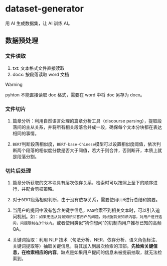 # dataset-generator

用 AI 生成数据集，让 AI 训练 AI。


## 数据预处理


### 文件读取

1. txt: 文本格式文件直接读取
2. docx: 按段落读取 word 文档

> [!warning]
> 
> pyhton 不能直接读取 doc 格式，需要在 word 中将 doc 另存为 docx。


### 文件切片

1. 篇章分析：利用自然语言处理的篇章分析工具（discourse parsing），提取段落间的主从关系，并将所有相关段落合并成一段，确保每个文本分块都在表达相同的事情。

2. `BERT`判断段落相似度，`BERT-base-Chinese`模型可以设置相似度阈值，依次判断两个段落的相似度分数是否大于阈值，若大于则合并，否则断开，本质上就是段落分割。


### 切片后处理

1. 篇章分析获取的文本块具有层次依存关系，检索时可以按照上至下的顺序进行，并配合剪枝策略。

2. 对于`BERT`段落相似判断，由于没有依存关系，需要使用`LLM`进行总结和摘要。

3. 当用户的提问中没有包含关键字信息，`RAG`检索不到相关文本时，可以引入追问机制。如：`如果无法从背景知识回答用户的问题，则根据背景知识内容，对用户进行追问，问题限制在3个以内`。或者使用类似“猜你想问”的机制向用户推荐已知的高频QA。

4. 关键词抽取：利用 NLP 技术（句法分析、NER、依存分析、语义角色标注、关键词提取等）抽取关键信息，将其加入到层次检索的顶部。**先检索关键信息，在检索相应的内容**。缺点是如果用户提问的信息未被提前抽取，就无法检索到。
